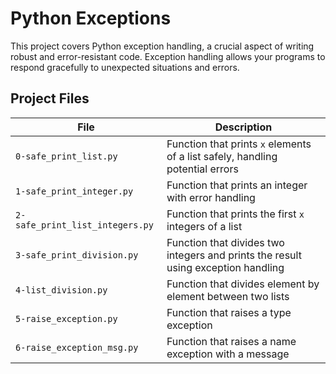 # Python Exceptions

This project covers Python exception handling, a crucial aspect of writing robust and error-resistant code. Exception handling allows your programs to respond gracefully to unexpected situations and errors.

## Project Files

| File | Description |
|------|-------------|
| `0-safe_print_list.py` | Function that prints `x` elements of a list safely, handling potential errors |
| `1-safe_print_integer.py` | Function that prints an integer with error handling |
| `2-safe_print_list_integers.py` | Function that prints the first `x` integers of a list |
| `3-safe_print_division.py` | Function that divides two integers and prints the result using exception handling |
| `4-list_division.py` | Function that divides element by element between two lists |
| `5-raise_exception.py` | Function that raises a type exception |
| `6-raise_exception_msg.py` | Function that raises a name exception with a message |
